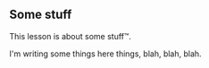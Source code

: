 ## Some stuff

This lesson is about some stuff™️.

I'm writing some <!--block-->things<!--/block--> <!--block-->here<!--/block--> <!--block-->things<!--/block-->, blah, blah, blah.